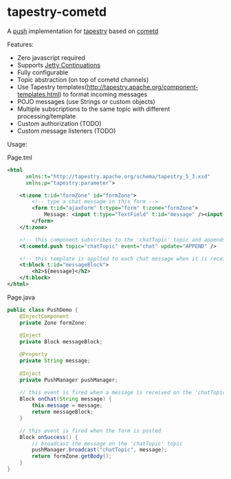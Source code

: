 tapestry-cometd
===============

A [push](http://en.wikipedia.org/wiki/Comet_%28programming%29) implementation for [tapestry](http://tapestry.apache.org/) based on [cometd](http://cometd.org/)

Features:
* Zero javascript required
* Supports [Jetty Continuations](http://wiki.eclipse.org/Jetty/Feature/Continuations)
* Fully configurable
* Topic abstraction (on top of cometd channels)
* Use Tapestry templates(http://tapestry.apache.org/component-templates.html) to format incoming messages
* POJO messages (use Strings or custom objects)
* Multiple subscriptions to the same topic with different processing/template
* Custom authorization (TODO)
* Custom message listeners (TODO)

Usage:

Page.tml
```xml
<html 
      xmlns:t="http://tapestry.apache.org/schema/tapestry_5_3.xsd"
      xmlns:p="tapestry:parameter">

	<t:zone t:id="formZone" id="formZone">
		<!-- type a chat message in this form -->
		<form t:id="ajaxForm" t:type="form" t:zone="formZone">
			Message: <input t:type="TextField" t:id="message" /><input type="submit" value="Send"/>
		</form>
	</t:zone>

	<!-- this component subscribes to the 'chatTopic' topic and appends received messages to itself -->
	<t:cometd.push topic="chatTopic" event="chat" update="APPEND" />

	<!-- this template is applied to each chat message when it is received -->
	<t:block t:id="messageBlock">
		<h2>${message}</h2>
	</t:block>
</html>
```

Page.java

```java
public class PushDemo {
    @InjectComponent
	private Zone formZone;
	
	@Inject
	private Block messageBlock;

	@Property
	private String message;
	
	@Inject
	private PushManager pushManager;
	
	// this event is fired when a message is received on the 'chatTopic' topic
	Block onChat(String message) {
		this.message = message;
		return messageBlock;
	}

	// this event is fired when the form is posted
	Block onSuccess() {
		// broadcast the message on the 'chatTopic' topic
		pushManager.broadcast("chatTopic", message);
		return formZone.getBody();
	}
}
```
